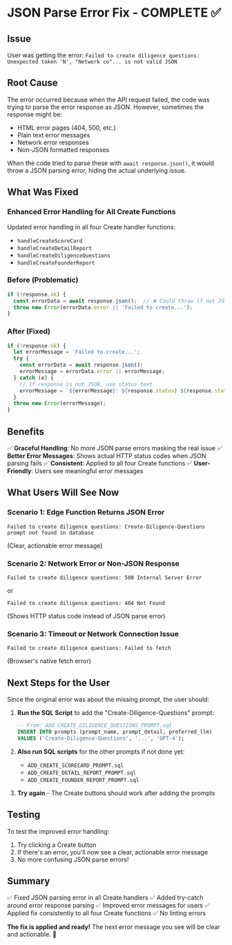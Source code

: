 # JSON Parse Error Fix - COMPLETE ✅

## Issue
User was getting the error: `Failed to create diligence questions: Unexpected token 'N', "Network co"... is not valid JSON`

## Root Cause
The error occurred because when the API request failed, the code was trying to parse the error response as JSON. However, sometimes the response might be:
- HTML error pages (404, 500, etc.)
- Plain text error messages
- Network error responses
- Non-JSON formatted responses

When the code tried to parse these with `await response.json()`, it would throw a JSON parsing error, hiding the actual underlying issue.

## What Was Fixed

### **Enhanced Error Handling for All Create Functions**

Updated error handling in all four Create handler functions:
- `handleCreateScoreCard`
- `handleCreateDetailReport`
- `handleCreateDiligenceQuestions`
- `handleCreateFounderReport`

### **Before (Problematic)**
```typescript
if (!response.ok) {
  const errorData = await response.json();  // ❌ Could throw if not JSON
  throw new Error(errorData.error || 'Failed to create...');
}
```

### **After (Fixed)**
```typescript
if (!response.ok) {
  let errorMessage = 'Failed to create...';
  try {
    const errorData = await response.json();
    errorMessage = errorData.error || errorMessage;
  } catch (e) {
    // If response is not JSON, use status text
    errorMessage = `${errorMessage}: ${response.status} ${response.statusText}`;
  }
  throw new Error(errorMessage);
}
```

## Benefits

✅ **Graceful Handling**: No more JSON parse errors masking the real issue
✅ **Better Error Messages**: Shows actual HTTP status codes when JSON parsing fails
✅ **Consistent**: Applied to all four Create functions
✅ **User-Friendly**: Users see meaningful error messages

## What Users Will See Now

### **Scenario 1: Edge Function Returns JSON Error**
```
Failed to create diligence questions: Create-Diligence-Questions prompt not found in database
```
(Clear, actionable error message)

### **Scenario 2: Network Error or Non-JSON Response**
```
Failed to create diligence questions: 500 Internal Server Error
```
or
```
Failed to create diligence questions: 404 Not Found
```
(Shows HTTP status code instead of JSON parse error)

### **Scenario 3: Timeout or Network Connection Issue**
```
Failed to create diligence questions: Failed to fetch
```
(Browser's native fetch error)

## Next Steps for the User

Since the original error was about the missing prompt, the user should:

1. **Run the SQL Script** to add the "Create-Diligence-Questions" prompt:
   ```sql
   -- From: ADD_CREATE_DILIGENCE_QUESTIONS_PROMPT.sql
   INSERT INTO prompts (prompt_name, prompt_detail, preferred_llm) 
   VALUES ('Create-Diligence-Questions', '...', 'GPT-4');
   ```

2. **Also run SQL scripts** for the other prompts if not done yet:
   - `ADD_CREATE_SCORECARD_PROMPT.sql`
   - `ADD_CREATE_DETAIL_REPORT_PROMPT.sql`
   - `ADD_CREATE_FOUNDER_REPORT_PROMPT.sql`

3. **Try again** - The Create buttons should work after adding the prompts

## Testing

To test the improved error handling:
1. Try clicking a Create button
2. If there's an error, you'll now see a clear, actionable error message
3. No more confusing JSON parse errors!

## Summary

✅ Fixed JSON parsing error in all Create handlers
✅ Added try-catch around error response parsing
✅ Improved error messages for users
✅ Applied fix consistently to all four Create functions
✅ No linting errors

**The fix is applied and ready!** The next error message you see will be clear and actionable. 🎉


